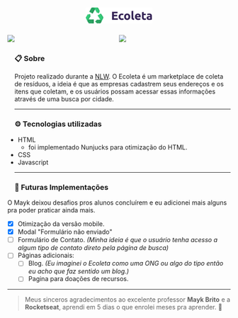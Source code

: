 
<h1 align="center"><img src="./public/assets/logo.svg" width="150px" ></h1>
<div align="center">
<img src="https://github.com/BernardoSV/NLW-Ecoleta/blob/master/public/assets/Ecoleta.gif?" height="350px" align="left" >
<img src="https://github.com/BernardoSV/NLW-Ecoleta/blob/master/public/assets/Ecoleta-mobile.gif?raw=true" height="350px" align"right">
</div>


<h3>📋 Sobre </h3>

Projeto realizado durante a [NLW](https://rocketseat.com.br/). O Ecoleta é um marketplace de coleta de resíduos, a ideia é que as empresas cadastrem seus endereços e os itens que coletam, e os usuários possam acessar essas informações através de uma busca por cidade. 

---

<h3>⚙ Tecnologias utilizadas</h3>

- HTML
  - foi implementado Nunjucks para otimização do HTML.
- CSS
- Javascript

---

<h3>📅 Futuras Implementações</h3>

O Mayk deixou desafios pros alunos concluírem e eu adicionei mais alguns pra poder praticar ainda mais.

- [x] Otimização da versão mobile. 
- [x] Modal "Formulário não enviado"
- [ ]  Formulário de Contato.
    *(Minha ideia é que o usuário tenha acesso a algum tipo de contato direto pela página de busca)*
- [ ] Páginas adicionais:
     - [ ] Blog. *(Eu imaginei o Ecoleta como uma ONG ou algo do tipo então eu acho que faz sentido um blog.)*
     - [ ] Pagina para doações de recursos. 

---

>  Meus sinceros agradecimentos ao excelente professor <b>Mayk Brito</b> e a <b>Rocketseat</b>, aprendi em 5 dias o que enrolei meses pra aprender. 🚀

